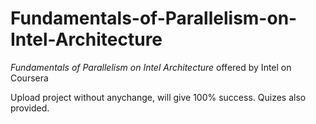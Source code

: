 # Fundamentals-of-Parallelism-on-Intel-Architecture
*Fundamentals of Parallelism on Intel Architecture* offered by Intel on Coursera


Upload project without anychange, will give 100% success.
Quizes also provided.
